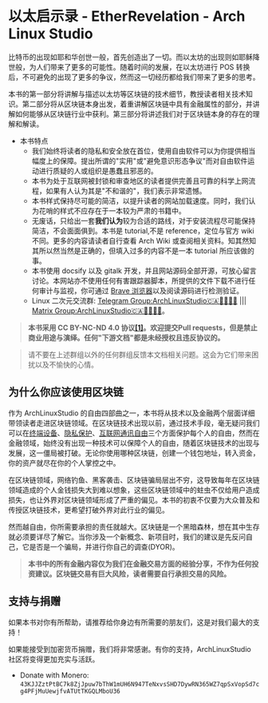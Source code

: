 # 以太启示录 - EtherRevelation - Arch Linux Studio <!-- {docsify-ignore-all} -->

比特币的出现如耶和华创世一般，首先创造出了一切。而以太坊的出现则如耶稣降世般，为人们带来了更多的可能性。随着时间的发展，在以太坊进行 POS 转换后，不可避免的出现了更多的争议，然而这一切经历都给我们带来了更多的思考。

本书的第一部分将讲解与描述以太坊等区块链的技术细节，教授读者相关技术知识。第二部分将从区块链本身出发，着重讲解区块链中具有金融属性的部分，并讲解如何能够从区块链行业中获利。第三部分将讲述我们对于区块链本身的存在的理解和解读。

- 本书特点
  - 我们始终将读者的隐私和安全放在首位，使用自由软件可以为你提供相当幅度上的保障。提出所谓的"实用"或"避免意识形态争议"而对自由软件运动进行质疑的人或组织是愚蠢且邪恶的。
  - 本书为处于互联网被封锁和审查地区的读者提供完善且可靠的科学上网流程，如果有人认为其是"不和谐的"，我们表示非常遗憾。
  - 本书样式保持尽可能的简洁，以提升读者的网站加载速度。同时，我们认为花哨的样式不应存在于一本较为严肃的书籍中。
  - 无废话，只给出一套**我们认为**较为合适的路线，对于安装流程尽可能保持简洁，不会面面俱到。本书是 tutorial,不是 reference，定位与官方 wiki 不同。更多的内容请读者自行查看 Arch Wiki 或查阅相关资料。知其然知其所以然当然是正确的，但填入过多的内容不是一本 tutorial 所应该做的事。
  - 本书使用 docsify 以及 gitalk 开发，并且网站源码全部开源，可放心留言讨论。本网站亦不使用任何有害跟踪器脚本，所提供的文件下载不进行任何审计与监视，你可通过 [Brave 浏览器](https://brave.com/zh/)以及阅读源码进行检测验证。
  - Linux 二次元交流群: [Telegram Group:ArchLinuxStudio🇨🇦🏳️‍⚧️🏳️‍🌈](https://t.me/FSF_Ministry_of_Truth) ||| [Matrix Group:ArchLinuxStudio🇨🇦🏳️‍⚧️🏳️‍🌈](https://matrix.to/#/#ArchLinuxStudio:matrix.org)。

> **本书采用 CC BY-NC-ND 4.0 协议[[1]](https://github.com/ArchLinuxStudio/ArchLinuxTutorial/issues/68)。欢迎提交Pull requests，但是禁止商业用途与演绎。任何"下游文档"都是未经授权且违反协议的。**

> 请不要在上述群组以外的任何群组反馈本文档相关问题。这会为它们带来困扰以及不愉快的心情。

## 为什么你应该使用区块链

作为 ArchLinuxStudio 的自由四部曲之一，本书将从技术以及金融两个层面详细带领读者走进区块链领域。在区块链技术出现以前，通过技术手段，毫无疑问我们可以在[终端设备](https://github.com/ArchLinuxStudio/ArchLinuxTutorial)、[隐私保护](https://archlinuxstudio.github.io/ModernSecurityProtectionGuide)、[互联网通讯自由](https://github.com/ArchLinuxStudio/LinuxNetworkProgrammingAndEncryption)三个方面保护每个人的自由，然而在金融领域，始终没有出现一种技术可以保障个人的自由，随着区块链技术的出现与发展，这一僵局被打破。无论你使用哪种区块链，创建一个钱包地址，转入资金，你的资产就尽在你的个人掌控之中。

在区块链领域，网络钓鱼、黑客袭击、区块链骗局层出不穷，这导致每年在区块链领域造成的个人金钱损失大到难以想象，这些区块链领域中的蛀虫不仅给用户造成损失，也让外界对区块链领域形成了严重的偏见。本书的初衷不仅要为大众普及和传授区块链技术，更希望打破外界对此行业的偏见。

然而越自由，你所需要承担的责任就越大。区块链是一个黑暗森林，想在其中生存就必须要详尽了解它。当你涉及一个新概念、新项目时，我们的建议是先反问自己，它是否是一个骗局，并进行你自己的调查(DYOR)。

> **本书中的所有金融内容仅为我们在金融交易方面的经验分享，不作为任何投资建议。区块链交易有巨大风险，读者需要自行承担交易的风险。**

## 支持与捐赠

如果本书对你有所帮助，请推荐给你身边有所需要的朋友们，这是对我们最大的支持！

如果能接受到加密货币捐赠，我们将非常感谢。有你的支持，ArchLinuxStudio 社区将变得更加充实与活跃。

- Donate with Monero: `43KJJZztPtBC7k8ZjJpuw7bThW1mUH6N947TeNxvsSHD7DywRN365WZ7qpSxVopSd7cg4PFjMuUewjfvATUtTKGQLMboU36`
